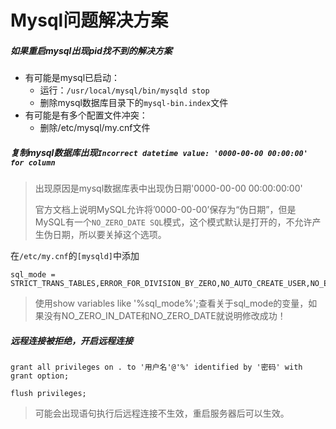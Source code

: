# Mysql问题解决方案

##### 如果重启mysql出现pid找不到的解决方案

- 有可能是mysql已启动：
  - 运行：`/usr/local/mysql/bin/mysqld stop`
  - 删除mysql数据库目录下的`mysql-bin.index`文件
- 有可能是有多个配置文件冲突：
  - 删除/etc/mysql/my.cnf文件

##### 复制mysql数据库出现`Incorrect datetime value: '0000-00-00 00:00:00' for column`

> 出现原因是mysql数据库表中出现伪日期'0000-00-00 00:00:00:00'
>
> 官方文档上说明MySQL允许将’0000-00-00’保存为“伪日期”，但是MySQL有一个`NO_ZERO_DATE SQL`模式，这个模式默认是打开的，不允许产生伪日期，所以要关掉这个选项。

在`/etc/my.cnf`的`[mysqld]`中添加 

```shell
sql_mode = STRICT_TRANS_TABLES,ERROR_FOR_DIVISION_BY_ZERO,NO_AUTO_CREATE_USER,NO_ENGINE_SUBSTITUTION
```

> 使用show variables like '%sql_mode%';查看关于sql_mode的变量，如果没有NO_ZERO_IN_DATE和NO_ZERO_DATE就说明修改成功！

##### 远程连接被拒绝，开启远程连接

```shell
grant all privileges on . to '用户名'@'%' identified by '密码' with grant option;

flush privileges;
```

> 可能会出现语句执行后远程连接不生效，重启服务器后可以生效。

